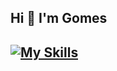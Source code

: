 <h2 align="left">Hi 👋 I'm Gomes</h1>
<h2 align="About Me</h2>
I'm an Economics student with a passion for Data Science, Engineering, and Quantitative Finance. Driven by curiosity, I'm always eager to explore new technologies and apply them to create data-driven solutions.


![gomes0499 GitHub stats](https://github-readme-stats.vercel.app/api?username=gomes0499&show_icons=true&theme=radical&count_private=true)

[![My Skills](https://skillicons.dev/icons?i=python,aws,gcp,azure,docker,kubernetes,ansible,linux,postgres,mongodb,prometheus,grafana&perline=6)](https://skillicons.dev)

